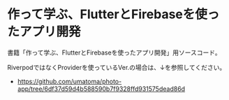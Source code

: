 # 作って学ぶ、FlutterとFirebaseを使ったアプリ開発

書籍「作って学ぶ、FlutterとFirebaseを使ったアプリ開発」用ソースコード。

RiverpodではなくProviderを使っているVer.の場合は、↓を参照してください。

- https://github.com/umatoma/photo-app/tree/6df37d59d4b588590b7f9328ffd931575dead86d
